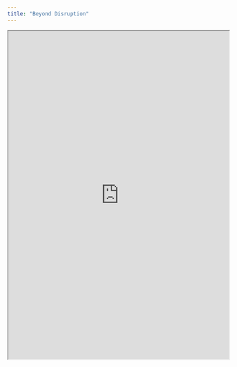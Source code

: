```yaml
---
title: "Beyond Disruption"
---
```



<iframe height="750" width="100%" src="https://ewelton.github.io/ktest/wiki.html#Beyond%20Disruption"></iframe>
